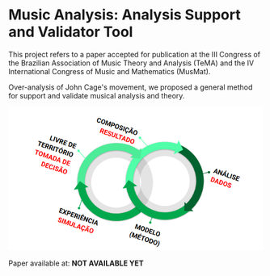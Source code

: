 # Music Analysis: Analysis Support and Validator Tool

This project refers to a paper accepted for publication at the III Congress of the Brazilian Association of Music Theory and Analysis (TeMA) and the IV International Congress of Music and Mathematics (MusMat).

Over-analysis of John Cage's movement, we proposed a general method for support and validate musical analysis and theory.

![comp-process](./comp-anal.png)

Paper available at: **NOT AVAILABLE YET**
